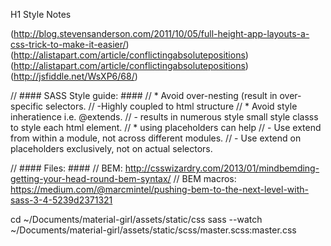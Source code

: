 H1 Style Notes

(http://blog.stevensanderson.com/2011/10/05/full-height-app-layouts-a-css-trick-to-make-it-easier/)
(http://alistapart.com/article/conflictingabsolutepositions)
(http://alistapart.com/article/conflictingabsolutepositions)
(http://jsfiddle.net/WsXP6/68/)


// #### SASS Style guide: ####
// * Avoid over-nesting (result in over-specific selectors. 
//      -Highly coupled to html structure
// * Avoid style inheratience i.e. @extends.
//      - results in numerous style small style classs to style each html element.
// * using placeholders can help
//      - Use extend from within a module, not across different modules.
//      - Use extend on placeholders exclusively, not on actual selectors.

// #### Files: ####
// BEM: http://csswizardry.com/2013/01/mindbemding-getting-your-head-round-bem-syntax/
// BEM macros: https://medium.com/@marcmintel/pushing-bem-to-the-next-level-with-sass-3-4-5239d2371321

cd ~/Documents/material-girl/assets/static/css
sass --watch ~/Documents/material-girl/assets/static/scss/master.scss:master.css

